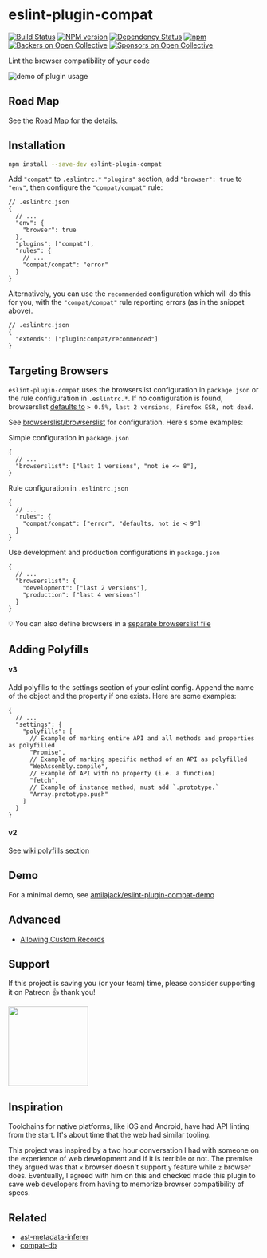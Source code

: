 eslint-plugin-compat
=====================
[![Build Status](https://dev.azure.com/amilajack/amilajack/_apis/build/status/amilajack.eslint-plugin-compat?branchName=master)](https://dev.azure.com/amilajack/amilajack/_build/latest?definitionId=7&branchName=master)
[![NPM version](https://badge.fury.io/js/eslint-plugin-compat.svg)](http://badge.fury.io/js/eslint-plugin-compat)
[![Dependency Status](https://img.shields.io/david/amilajack/eslint-plugin-compat.svg)](https://david-dm.org/amilajack/eslint-plugin-compat)
[![npm](https://img.shields.io/npm/dm/eslint-plugin-compat.svg)](https://npm-stat.com/charts.html?package=eslint-plugin-compat)
[![Backers on Open Collective](https://opencollective.com/eslint-plugin-compat/backers/badge.svg)](#backers) [![Sponsors on Open Collective](https://opencollective.com/eslint-plugin-compat/sponsors/badge.svg)](#sponsors)

Lint the browser compatibility of your code

![demo of plugin usage](https://raw.githubusercontent.com/amilajack/eslint-plugin-compat/master/img/eslint-plugin-compat-demo.gif)

## Road Map

See the [Road Map](https://github.com/amilajack/eslint-plugin-compat/wiki) for the details.

## Installation

```bash
npm install --save-dev eslint-plugin-compat
```

Add `"compat"` to `.eslintrc.*` `"plugins"` section, add `"browser": true` to `"env"`, then configure the `"compat/compat"` rule:

```jsonc
// .eslintrc.json
{
  // ...
  "env": {
    "browser": true
  },
  "plugins": ["compat"],
  "rules": {
    // ...
    "compat/compat": "error"
  }
}
```

Alternatively, you can use the `recommended` configuration which will do this for you, with the `"compat/compat"` rule reporting errors (as in the snippet above).
```jsonc
// .eslintrc.json
{
  "extends": ["plugin:compat/recommended"]
}
```

## Targeting Browsers

`eslint-plugin-compat` uses the browserslist configuration in `package.json` or the rule configuration in `.eslintrc.*`. If no configuration is found, browserslist [defaults to](https://github.com/browserslist/browserslist#queries) `> 0.5%, last 2 versions, Firefox ESR, not dead`.

See [browserslist/browserslist](https://github.com/browserslist/browserslist) for configuration. Here's some examples:

Simple configuration in `package.json`

```jsonc
{
  // ...
  "browserslist": ["last 1 versions", "not ie <= 8"],
}
```

Rule configuration in `.eslintrc.json`
```jsonc
{
  // ...
  "rules": {
    "compat/compat": ["error", "defaults, not ie < 9"]
  }
}
```

Use development and production configurations in `package.json`
```jsonc
{
  // ...
  "browserslist": {
    "development": ["last 2 versions"],
    "production": ["last 4 versions"]
  }
}
```

:bulb: You can also define browsers in a [separate browserslist file](https://github.com/browserslist/browserslist#config-file)

## Adding Polyfills

#### v3

Add polyfills to the settings section of your eslint config. Append the name of the object and the property if one exists. Here are some examples:

```jsonc
{
  // ...
  "settings": {
    "polyfills": [
      // Example of marking entire API and all methods and properties as polyfilled
      "Promise",
      // Example of marking specific method of an API as polyfilled
      "WebAssembly.compile",
      // Example of API with no property (i.e. a function)
      "fetch",
      // Example of instance method, must add `.prototype.`
      "Array.prototype.push"
    ]
  }
}
```

#### v2

[See wiki polyfills section](https://github.com/amilajack/eslint-plugin-compat/wiki/Adding-polyfills)

## Demo
For a minimal demo, see [amilajack/eslint-plugin-compat-demo](https://github.com/amilajack/eslint-plugin-compat-demo)

## Advanced
* [Allowing Custom Records](https://github.com/amilajack/eslint-plugin-compat/wiki/Custom-Compatibility-Records)

## Support

If this project is saving you (or your team) time, please consider supporting it on Patreon 👍 thank you!

<p>
  <a href="https://www.patreon.com/amilajack">
    <img src="https://c5.patreon.com/external/logo/become_a_patron_button@2x.png" width="160">
  </a>
</p>

## Inspiration

Toolchains for native platforms, like iOS and Android, have had API linting from the start. It's about time that the web had similar tooling.

This project was inspired by a two hour conversation I had with someone on the experience of web development and if it is terrible or not. The premise they argued was that `x` browser doesn't support `y` feature while `z` browser does. Eventually, I agreed with him on this and checked made this plugin to save web developers from having to memorize browser compatibility of specs.

## Related

* [ast-metadata-inferer](https://github.com/amilajack/ast-metadata-inferer)
* [compat-db](https://github.com/amilajack/compat-db)
